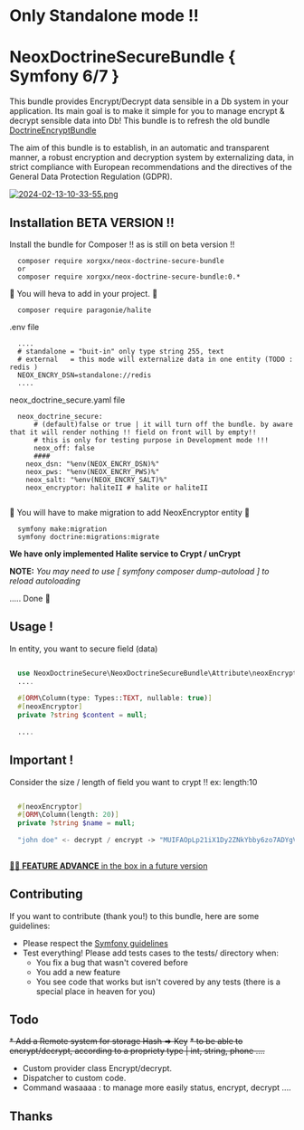 
# **Only Standalone mode !!**
# NeoxDoctrineSecureBundle { Symfony 6/7 } 
This bundle provides Encrypt/Decrypt data sensible in a Db system in your application.
Its main goal is to make it simple for you to manage encrypt & decrypt sensible data into Db!
This bundle is to refresh the old bundle [DoctrineEncryptBundle](https://github.com/absolute-quantum/DoctrineEncryptBundle)

The aim of this bundle is to establish, in an automatic and transparent manner, a robust encryption and decryption
system by externalizing data, in strict compliance with European recommendations and the directives of the General Data
Protection Regulation (GDPR).

[![2024-02-13-10-33-55.png](https://i.postimg.cc/66C5K8PK/2024-02-13-10-33-55.png)](https://postimg.cc/145Zc3P7)
## Installation BETA VERSION !!

Install the bundle for Composer !! as is still on beta version !!

````
  composer require xorgxx/neox-doctrine-secure-bundle
  or 
  composer require xorgxx/neox-doctrine-secure-bundle:0.*
````
🚨 You will heva to add in your project. 🚨
````
  composer require paragonie/halite
````
.env file
````
  ....
  # standalone = "buit-in" only type string 255, text 
  # external   = this mode will externalize data in one entity (TODO : redis )
  NEOX_ENCRY_DSN=standalone://redis
  ....
````
neox_doctrine_secure.yaml file
````
  neox_doctrine_secure:
      # (default)false or true | it will turn off the bundle. by aware that it will render nothing !! field on front will by empty!!
      # this is only for testing purpose in Development mode !!!
      neox_off: false
      ####
    neox_dsn: "%env(NEOX_ENCRY_DSN)%"
    neox_pws: "%env(NEOX_ENCRY_PWS)%"
    neox_salt: "%env(NEOX_ENCRY_SALT)%"
    neox_encryptor: haliteII # halite or haliteII
  
````
🚨 You will have to make migration to add NeoxEncryptor entity 🚨
````
  symfony make:migration
  symfony doctrine:migrations:migrate
````
**We have only implemented Halite service to Crypt / unCrypt**

**NOTE:** _You may need to use [ symfony composer dump-autoload ] to reload autoloading_

 ..... Done 🎈

## Usage !
In entity, you want to secure field (data) 
````php

  use NeoxDoctrineSecure\NeoxDoctrineSecureBundle\Attribute\neoxEncryptor; 
  ....
  
  #[ORM\Column(type: Types::TEXT, nullable: true)]
  #[neoxEncryptor]
  private ?string $content = null;
  
  ....
````
## Important !
Consider the size / length of field you want to crypt !! ex: length:10 
````php

  #[neoxEncryptor]
  #[ORM\Column(length: 20)]
  private ?string $name = null;
  
  "john doe" <- decrypt / encrypt -> "MUIFAOpLp21iX1Dy2ZNkYbby6zo7ADYgVs-hGkNaWR2OF5AbQUMcBKZHigtFVxZiIFWyOTV8Ts-9q_pNAHBxCKcAPZNJjfPgVQglMLAKi0bZicmPlCQKJpRpX2k5IAjAqawOlFsPpD9KikIEFRhuy"
  
````

[🚨🚨 **FEATURE ADVANCE** in the box in a future version](Doc/External.md)

## Contributing
If you want to contribute \(thank you!\) to this bundle, here are some guidelines:

* Please respect the [Symfony guidelines](http://symfony.com/doc/current/contributing/code/standards.html)
* Test everything! Please add tests cases to the tests/ directory when:
    * You fix a bug that wasn't covered before
    * You add a new feature
    * You see code that works but isn't covered by any tests \(there is a special place in heaven for you\)
## Todo
~~* Add a Remote system for storage Hash => Key~~
~~* to be able to encrypt/decrypt, according to a propriety type | int, string, phone ....~~
* Custom provider class Encrypt/decrypt.
* Dispatcher to custom code.
* Command wasaaaa : to manage more easily status, encrypt, decrypt ....

## Thanks